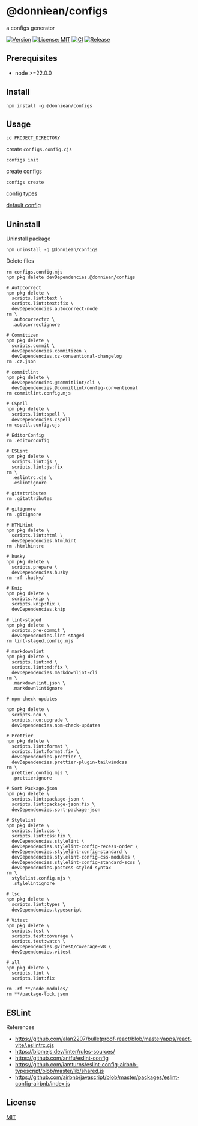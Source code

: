 # @donniean/configs

a configs generator

[![Version](https://img.shields.io/npm/v/@donniean/configs.svg)](https://www.npmjs.com/package/@donniean/configs) [![License: MIT](https://img.shields.io/github/license/donniean/configs)](https://github.com/donniean/configs/blob/master/LICENSE) [![CI](https://github.com/donniean/configs/actions/workflows/ci.yml/badge.svg)](https://github.com/donniean/configs/actions/workflows/ci.yml) [![Release](https://github.com/donniean/configs/actions/workflows/release.yml/badge.svg)](https://github.com/donniean/configs/actions/workflows/release.yml)

## Prerequisites

- node >=22.0.0

## Install

```shell
npm install -g @donniean/configs
```

## Usage

```shell
cd PROJECT_DIRECTORY
```

create `configs.config.cjs`

```shell
configs init
```

create configs

```shell
configs create
```

[config types](src/types/configs-config.ts)

[default config](src/constants/configs-config.ts)

## Uninstall

Uninstall package

```shell
npm uninstall -g @donniean/configs
```

Delete files

```shell
rm configs.config.mjs
npm pkg delete devDependencies.@donniean/configs

# AutoCorrect
npm pkg delete \
  scripts.lint:text \
  scripts.lint:text:fix \
  devDependencies.autocorrect-node
rm \
  .autocorrectrc \
  .autocorrectignore

# Commitizen
npm pkg delete \
  scripts.commit \
  devDependencies.commitizen \
  devDependencies.cz-conventional-changelog
rm .cz.json

# commitlint
npm pkg delete \
  devDependencies.@commitlint/cli \
  devDependencies.@commitlint/config-conventional
rm commitlint.config.mjs

# CSpell
npm pkg delete \
  scripts.lint:spell \
  devDependencies.cspell
rm cspell.config.cjs

# EditorConfig
rm .editorconfig

# ESLint
npm pkg delete \
  scripts.lint:js \
  scripts.lint:js:fix
rm \
  .eslintrc.cjs \
  .eslintignore

# gitattributes
rm .gitattributes

# gitignore
rm .gitignore

# HTMLHint
npm pkg delete \
  scripts.lint:html \
  devDependencies.htmlhint
rm .htmlhintrc

# husky
npm pkg delete \
  scripts.prepare \
  devDependencies.husky
rm -rf .husky/

# Knip
npm pkg delete \
  scripts.knip \
  scripts.knip:fix \
  devDependencies.knip

# lint-staged
npm pkg delete \
  scripts.pre-commit \
  devDependencies.lint-staged
rm lint-staged.config.mjs

# markdownlint
npm pkg delete \
  scripts.lint:md \
  scripts.lint:md:fix \
  devDependencies.markdownlint-cli
rm \
  .markdownlint.json \
  .markdownlintignore

# npm-check-updates

npm pkg delete \
  scripts.ncu \
  scripts.ncu:upgrade \
  devDependencies.npm-check-updates

# Prettier
npm pkg delete \
  scripts.lint:format \
  scripts.lint:format:fix \
  devDependencies.prettier \
  devDependencies.prettier-plugin-tailwindcss
rm \
  prettier.config.mjs \
  .prettierignore

# Sort Package.json
npm pkg delete \
  scripts.lint:package-json \
  scripts.lint:package-json:fix \
  devDependencies.sort-package-json

# Stylelint
npm pkg delete \
  scripts.lint:css \
  scripts.lint:css:fix \
  devDependencies.stylelint \
  devDependencies.stylelint-config-recess-order \
  devDependencies.stylelint-config-standard \
  devDependencies.stylelint-config-css-modules \
  devDependencies.stylelint-config-standard-scss \
  devDependencies.postcss-styled-syntax
rm \
  stylelint.config.mjs \
  .stylelintignore

# tsc
npm pkg delete \
  scripts.lint:types \
  devDependencies.typescript

# Vitest
npm pkg delete \
  scripts.test \
  scripts.test:coverage \
  scripts.test:watch \
  devDependencies.@vitest/coverage-v8 \
  devDependencies.vitest

# all
npm pkg delete \
  scripts.lint \
  scripts.lint:fix

rm -rf **/node_modules/
rm **/package-lock.json
```

## ESLint

References

- <https://github.com/alan2207/bulletproof-react/blob/master/apps/react-vite/.eslintrc.cjs>
- <https://biomejs.dev/linter/rules-sources/>
- <https://github.com/antfu/eslint-config>
- <https://github.com/iamturns/eslint-config-airbnb-typescript/blob/master/lib/shared.js>
- <https://github.com/airbnb/javascript/blob/master/packages/eslint-config-airbnb/index.js>

## License

[MIT](./LICENSE)
